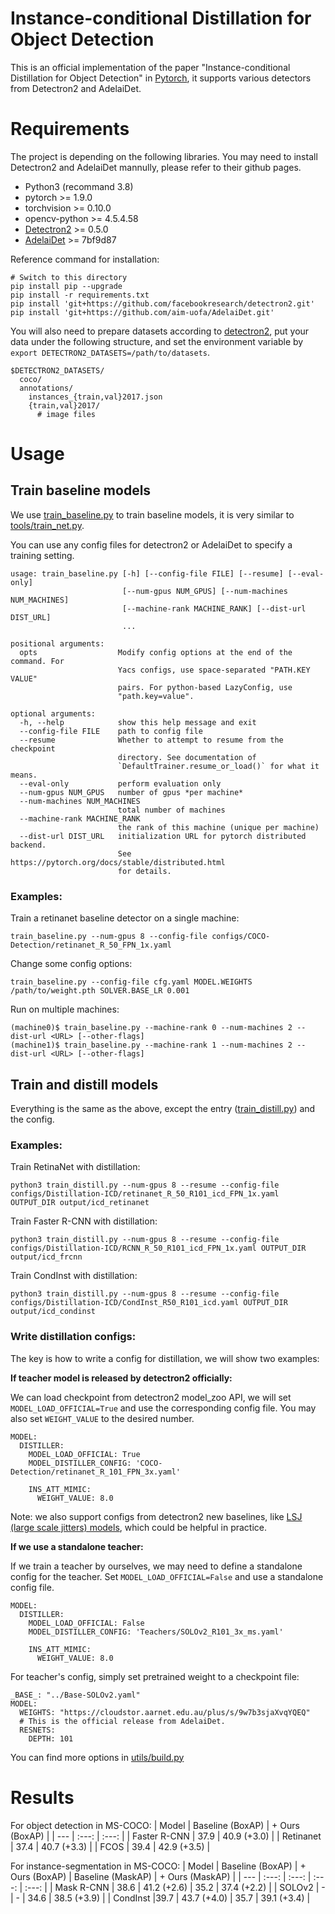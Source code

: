 # Instance-conditional Distillation for Object Detection
This is an official implementation of the paper "Instance-conditional Distillation for Object Detection" in [Pytorch](https://pytorch.org), it supports various detectors from Detectron2 and AdelaiDet. 


# Requirements
The project is depending on the following libraries. You may need to install Detectron2 and AdelaiDet mannully, please refer to their github pages.
- Python3 (recommand 3.8)
- pytorch >= 1.9.0
- torchvision >= 0.10.0
- opencv-python >= 4.5.4.58
- [Detectron2](https://github.com/facebookresearch/detectron2) >= 0.5.0
- [AdelaiDet](https://github.com/aim-uofa/AdelaiDet) >= 7bf9d87 

Reference command for installation:
```
# Switch to this directory
pip install pip --upgrade
pip install -r requirements.txt
pip install 'git+https://github.com/facebookresearch/detectron2.git'
pip install 'git+https://github.com/aim-uofa/AdelaiDet.git'
```

You will also need to prepare datasets according to [detectron2](https://github.com/facebookresearch/detectron2/tree/main/datasets), put your data under the following structure, and set the environment variable by `export DETECTRON2_DATASETS=/path/to/datasets`.
```
$DETECTRON2_DATASETS/
  coco/
  annotations/
    instances_{train,val}2017.json
    {train,val}2017/
      # image files
```

# Usage
## Train baseline models
We use [train_baseline.py](./train_baseline.py) to train baseline models, it is very similar to [tools/train_net.py](https://github.com/facebookresearch/detectron2/blob/main/tools/train_net.py). 

You can use any config files for detectron2 or AdelaiDet to specify a training setting.
```
usage: train_baseline.py [-h] [--config-file FILE] [--resume] [--eval-only]
                         [--num-gpus NUM_GPUS] [--num-machines NUM_MACHINES]
                         [--machine-rank MACHINE_RANK] [--dist-url DIST_URL]
                         ...

positional arguments:
  opts                  Modify config options at the end of the command. For
                        Yacs configs, use space-separated "PATH.KEY VALUE"
                        pairs. For python-based LazyConfig, use
                        "path.key=value".

optional arguments:
  -h, --help            show this help message and exit
  --config-file FILE    path to config file
  --resume              Whether to attempt to resume from the checkpoint
                        directory. See documentation of
                        `DefaultTrainer.resume_or_load()` for what it means.
  --eval-only           perform evaluation only
  --num-gpus NUM_GPUS   number of gpus *per machine*
  --num-machines NUM_MACHINES
                        total number of machines
  --machine-rank MACHINE_RANK
                        the rank of this machine (unique per machine)
  --dist-url DIST_URL   initialization URL for pytorch distributed backend.
                        See https://pytorch.org/docs/stable/distributed.html
                        for details.
```
### Examples:

Train a retinanet baseline detector on a single machine:

```
train_baseline.py --num-gpus 8 --config-file configs/COCO-Detection/retinanet_R_50_FPN_1x.yaml
```

Change some config options:

```
train_baseline.py --config-file cfg.yaml MODEL.WEIGHTS /path/to/weight.pth SOLVER.BASE_LR 0.001
```

Run on multiple machines:
```
(machine0)$ train_baseline.py --machine-rank 0 --num-machines 2 --dist-url <URL> [--other-flags]
(machine1)$ train_baseline.py --machine-rank 1 --num-machines 2 --dist-url <URL> [--other-flags]
```

## Train and distill models
Everything is the same as the above, except the entry ([train_distill.py](./train_distill.py)) and the config. 

### Examples:

Train RetinaNet with distillation:

```
python3 train_distill.py --num-gpus 8 --resume --config-file configs/Distillation-ICD/retinanet_R_50_R101_icd_FPN_1x.yaml OUTPUT_DIR output/icd_retinanet
```

Train Faster R-CNN with distillation:

```
python3 train_distill.py --num-gpus 8 --resume --config-file configs/Distillation-ICD/RCNN_R_50_R101_icd_FPN_1x.yaml OUTPUT_DIR output/icd_frcnn
```

Train CondInst with distillation:

```
python3 train_distill.py --num-gpus 8 --resume --config-file configs/Distillation-ICD/CondInst_R50_R101_icd.yaml OUTPUT_DIR output/icd_condinst
```

### Write distillation configs:
The key is how to write a config for distillation, we will show two examples:

**If teacher model is released by detectron2 officially:**

We can load checkpoint from detectron2 model_zoo API, we will set `MODEL_LOAD_OFFICIAL=True` and use the corresponding config file. You may also set `WEIGHT_VALUE` to the desired number. 

```
MODEL:
  DISTILLER:
    MODEL_LOAD_OFFICIAL: True
    MODEL_DISTILLER_CONFIG: 'COCO-Detection/retinanet_R_101_FPN_3x.yaml'
      
    INS_ATT_MIMIC:
      WEIGHT_VALUE: 8.0
```

Note: we also support configs from detectron2 new baselines, like [LSJ (large scale jitters) models](https://github.com/facebookresearch/detectron2/blob/main/configs/new_baselines/mask_rcnn_R_101_FPN_400ep_LSJ.py), which could be helpful in practice.


**If we use a standalone teacher:**

If we train a teacher by ourselves, we may need to define a standalone config for the teacher. Set `MODEL_LOAD_OFFICIAL=False` and use a standalone config file.

``` 
MODEL:
  DISTILLER:
    MODEL_LOAD_OFFICIAL: False
    MODEL_DISTILLER_CONFIG: 'Teachers/SOLOv2_R101_3x_ms.yaml'
      
    INS_ATT_MIMIC:
      WEIGHT_VALUE: 8.0
```

For teacher's config, simply set pretrained weight to a checkpoint file:
```
_BASE_: "../Base-SOLOv2.yaml"
MODEL:
  WEIGHTS: "https://cloudstor.aarnet.edu.au/plus/s/9w7b3sjaXvqYQEQ" 
  # This is the official release from AdelaiDet.
  RESNETS:
    DEPTH: 101
```

You can find more options in [utils/build.py](utils/build.py)

# Results
For object detection in MS-COCO:
| Model         | Baseline (BoxAP)     | + Ours (BoxAP)           | 
| ---           | :---:        | :---:         |
| Faster R-CNN     | 37.9         | 40.9 (+3.0)        |
| Retinanet     | 37.4         | 40.7 (+3.3)         |
| FCOS          | 39.4         | 42.9 (+3.5)         |

For instance-segmentation in MS-COCO:
| Model         | Baseline (BoxAP)    | + Ours (BoxAP)          | Baseline (MaskAP)    | + Ours (MaskAP)          | 
| ---           | :---:        | :---:         | :---:        | :---:         |
| Mask R-CNN     | 38.6        | 41.2 (+2.6)         |  35.2 | 37.4 (+2.2) |
| SOLOv2     | - | - | 34.6 | 38.5 (+3.9) |
| CondInst        |39.7 | 43.7 (+4.0) | 35.7 | 39.1 (+3.4) |